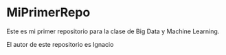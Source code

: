 # MiPrimerRepo

Este es mi primer repositorio para la clase de Big Data y Machine Learning.

El autor de este repositorio es Ignacio
